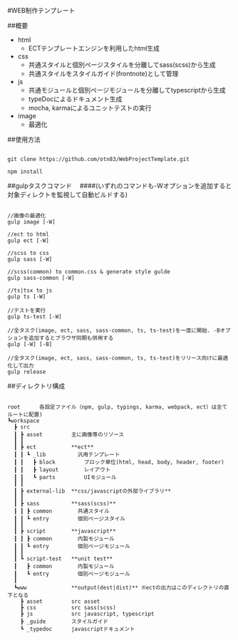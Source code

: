 #WEB制作テンプレート

##概要
- html
  - ECTテンプレートエンジンを利用したhtml生成
- css
  - 共通スタイルと個別ページスタイルを分離してsass(scss)から生成
  - 共通スタイルをスタイルガイド(frontnote)として管理
- js
  - 共通モジュールと個別ページモジュールを分離してtypescriptから生成
  - typeDocによるドキュメント生成
  - mocha, karmaによるユニットテストの実行
- image
  - 最適化

##使用方法

```

git clone https://github.com/otn83/WebProjectTemplate.git

npm install

```

##gulpタスクコマンド　
####(いずれのコマンドも-Wオプションを追加すると対象ディレクトを監視して自動ビルドする)

```

//画像の最適化
gulp image [-W]

//ect to html
gulp ect [-W]

//scss to css
gulp sass [-W]

//scss(common) to common.css & generate style gulde
gulp sass-common [-W]

//ts|tsx to js
gulp ts [-W]

//テストを実行
gulp ts-test [-W]

//全タスク(image, ect, sass, sass-common, ts, ts-test)を一度に開始. -Bオプションを追加するとブラウザ同期も併用する
gulp [-W] [-B]

//全タスク(image, ect, sass, sass-common, ts, ts-test)をリリース向けに最適化して出力
gulp release

```

##ディレクトリ構成

```

root      各設定ファイル（npm, gulp, typings, karma, webpack, ect）は全てルートに配置)
┗workspace
  ┣ src
  ┃ ┣ asset         主に画像等のリソース
  ┃ ┃
  ┃ ┣ ect           **ect**
  ┃ ┃ ┗ _lib          汎用テンプレート
  ┃ ┃   ┣ block         ブロック単位(html, head, body, header, footer)
  ┃ ┃   ┣ layout        レイアウト
  ┃ ┃   ┗ parts         UIモジュール
  ┃ ┃
  ┃ ┣ external-lib  **css/javascriptの外部ライブラリ**
  ┃ ┃
  ┃ ┣ sass          **sass(scss)**
  ┃ ┃ ┣ common        共通スタイル
  ┃ ┃ ┗ entry         個別ページスタイル
  ┃ ┃
  ┃ ┣ script        **javascript**
  ┃ ┃ ┣ common        内製モジュール
  ┃ ┃ ┗ entry         個別ページモジュール
  ┃ ┃
  ┃ ┗ script-test   **unit test**
  ┃   ┣ common        内製モジュール
  ┃   ┗ entry         個別ページモジュール
  ┃
  ┗www              **output(dest|dist)** ※ectの出力はこのディレクトリの直下となる
    ┣ asset         src asset
    ┣ css           src sass(scss)
    ┣ js            src javascript, typescript
    ┣ _guide        スタイルガイド
    ┗ _typedoc      javascriptドキュメント

```

